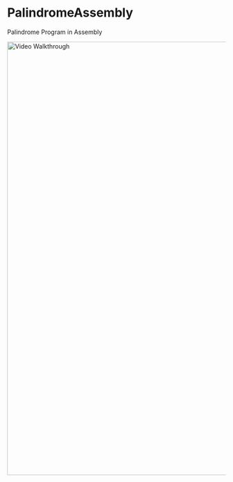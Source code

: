 # PalindromeAssembly
Palindrome Program in Assembly


<img src='https://media.giphy.com/media/JYAJYEtuWd55gNm5rh/giphy.gif' title='Video Walkthrough' width='1000' alt='Video Walkthrough' />
